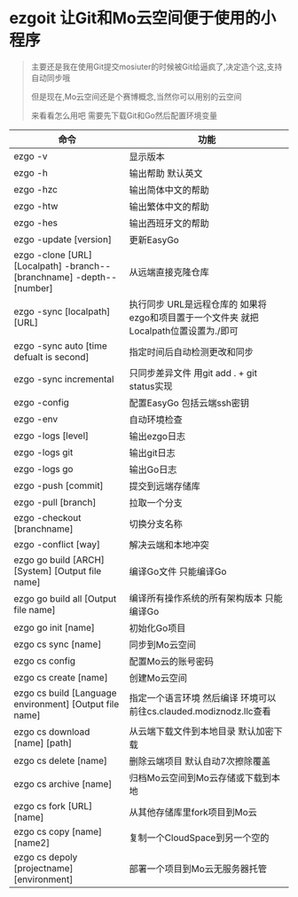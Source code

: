 #  ezgoit 让Git和Mo云空间便于使用的小程序

> 主要还是我在使用Git提交mosiuter的时候被Git给逼疯了,决定造个这,支持自动同步哦
>
> 但是现在,Mo云空间还是个赛博概念,当然你可以用别的云空间
>
> 来看看怎么用吧 需要先下载Git和Go然后配置环境变量

| 命令                                                         | 功能                                                         |
| ------------------------------------------------------------ | ------------------------------------------------------------ |
| ezgo -v                                                       | 显示版本                                                     |
| ezgo -h                                                       | 输出帮助 默认英文                                            |
| ezgo -hzc                                                      | 输出简体中文的帮助                                           |
| ezgo -htw                                                      | 输出繁体中文的帮助                                           |
| ezgo -hes                                                      | 输出西班牙文的帮助                                           |
| ezgo -update [version]                                        | 更新EasyGo                                                   |
| ezgo -clone [URL] [Localpath] -branch--[branchname] -depth--[number] | 从远端直接克隆仓库                                           |
| ezgo -sync [localpath] [URL]                                  | 执行同步 URL是远程仓库的 如果将ezgo和项目置于一个文件夹 就把Localpath位置设置为./即可 |
| ezgo -sync auto [time defualt is second]                      | 指定时间后自动检测更改和同步                                 |
| ezgo -sync incremental                                        | 只同步差异文件 用git add . + git status实现                  |
| ezgo -config                                                  | 配置EasyGo 包括云端ssh密钥                                   |
| ezgo -env                                                     | 自动环境检查                                                 |
| ezgo -logs [level]                                            | 输出ezgo日志                                                 |
| ezgo -logs git                                                | 输出git日志                                                  |
| ezgo -logs go                                                 | 输出Go日志                                                   |
| ezgo -push [commit]                                           | 提交到远端存储库                                             |
| ezgo -pull [branch]                                           | 拉取一个分支                                                 |
| ezgo -checkout [branchname]                                   | 切换分支名称                                                 |
| ezgo -conflict [way]                                          | 解决云端和本地冲突                                           |
| ezgo go build [ARCH] [System] [Output file name]             | 编译Go文件 只能编译Go                                        |
| ezgo go build all [Output file name]                         | 编译所有操作系统的所有架构版本 只能编译Go                    |
| ezgo go init [name]                                          | 初始化Go项目                                                 |
| ezgo cs sync [name]                                          | 同步到Mo云空间                                               |
| ezgo cs config                                               | 配置Mo云的账号密码                                           |
| ezgo cs create [name]                                        | 创建Mo云空间                                                 |
| ezgo cs build [Language environment] [Output file name]      | 指定一个语言环境 然后编译 环境可以前往cs.clauded.modiznodz.llc查看 |
| ezgo cs download [name] [path]                               | 从云端下载文件到本地目录 默认加密下载                        |
| ezgo cs delete [name]                                        | 删除云端项目 默认自动7次擦除覆盖                             |
| ezgo cs archive [name]                                       | 归档Mo云空间到Mo云存储或下载到本地                           |
| ezgo cs fork [URL] [name]                                    | 从其他存储库里fork项目到Mo云                                 |
| ezgo cs copy [name] [name2]                                  | 复制一个CloudSpace到另一个空的                               |
| ezgo cs depoly [projectname] [environment]                   | 部署一个项目到Mo云无服务器托管                               |

